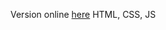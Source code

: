 Version online [here](https://gabrielomarr.github.io/stacklyCodeChallenge/challenge%201/)
HTML, CSS, JS
